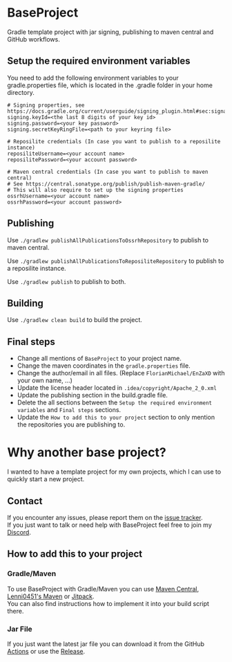 # BaseProject
Gradle template project with jar signing, publishing to maven central and GitHub workflows.

## Setup the required environment variables
You need to add the following environment variables to your gradle.properties file, which is located in the .gradle folder
in your home directory.

```properties
# Signing properties, see https://docs.gradle.org/current/userguide/signing_plugin.html#sec:signatory_credentials
signing.keyId=<the last 8 digits of your key id>
signing.password=<your key password>
signing.secretKeyRingFile=<path to your keyring file>

# Reposilite credentials (In case you want to publish to a reposilite instance)
reposiliteUsername=<your account name>
reposilitePassword=<your account password>

# Maven central credentials (In case you want to publish to maven central)
# See https://central.sonatype.org/publish/publish-maven-gradle/
# This will also require to set up the signing properties
ossrhUsername=<your account name>
ossrhPassword=<your account password>
```

## Publishing
Use `./gradlew publishAllPublicationsToOssrhRepository` to publish to maven central.

Use `./gradlew publishAllPublicationsToReposiliteRepository` to publish to a reposilite instance.

Use `./gradlew publish` to publish to both.

## Building
Use `./gradlew clean build` to build the project.

## Final steps
- Change all mentions of `BaseProject` to your project name.
- Change the maven coordinates in the `gradle.properties` file.
- Change the author/email in all files. (Replace `FlorianMichael/EnZaXD` with your own name, ...)
- Update the license header located in `.idea/copyright/Apache_2_0.xml`
- Update the publishing section in the build.gradle file.
- Delete the all sections between the `Setup the required environment variables` and `Final steps` sections.
- Update the `How to add this to your project` section to only mention the repositories you are publishing to.

# Why another base project?
I wanted to have a template project for my own projects, which I can use to quickly start a new project.

## Contact
If you encounter any issues, please report them on the
[issue tracker](https://github.com/FlorianMichael/BaseProject/issues).  
If you just want to talk or need help with BaseProject feel free to join my
[Discord](https://discord.gg/BwWhCHUKDf).

## How to add this to your project
### Gradle/Maven
To use BaseProject with Gradle/Maven you can use [Maven Central](https://mvnrepository.com/artifact/de.florianmichael/BaseProject), [Lenni0451's Maven](https://maven.lenni0451.net/#/releases/de/florianmichael/BaseProject) or [Jitpack](https://jitpack.io/#FlorianMichael/BaseProject).  
You can also find instructions how to implement it into your build script there.

### Jar File
If you just want the latest jar file you can download it from the GitHub [Actions](https://github.com/FlorianMichael/BaseProject/actions) or use the [Release](https://github.com/FlorianMichael/BaseProject/releases).
